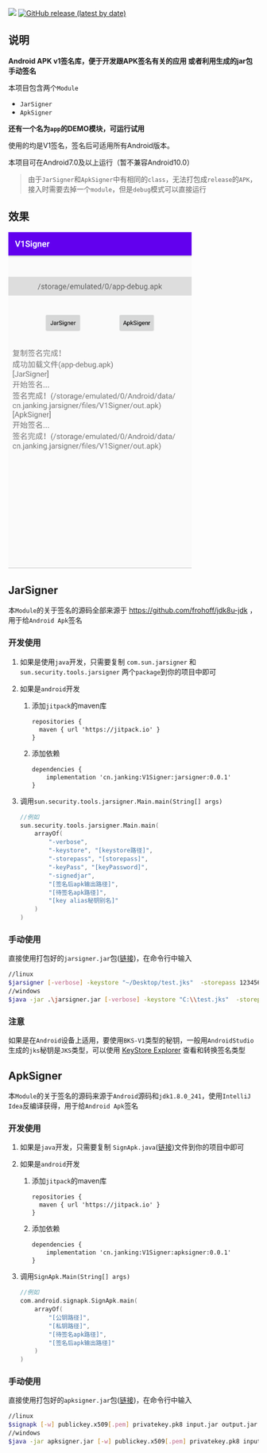 [![](https://jitpack.io/v/cn.janking/V1Signer.svg)](https://jitpack.io/#cn.janking/V1Signer)
[![GitHub release (latest by date)](https://img.shields.io/github/v/release/jankingwon/V1Signer)](https://github.com/JankingWon/V1Signer/releases/latest)

## 说明

**Android APK v1签名库，便于开发跟APK签名有关的应用 或者利用生成的jar包手动签名**

本项目包含两个`Module`

* `JarSigner`
* `ApkSigner`

**还有一个名为`app`的DEMO模块，可运行试用**

使用的均是V1签名，签名后可适用所有Android版本。

本项目可在Android7.0及以上运行（暂不兼容Android10.0）

> 由于`JarSigner`和`ApkSigner`中有相同的`class`，无法打包成`release`的`APK`，接入时需要去掉一个`module`，但是`debug`模式可以直接运行

## 效果

<img src="README.assets/image-20200415221027516.png" width="369"></img>

## JarSigner

本`Module`的关于签名的源码全部来源于 https://github.com/frohoff/jdk8u-jdk ，用于给`Android Apk`签名

### 开发使用

1. 如果是使用`java`开发，只需要复制 `com.sun.jarsigner` 和 `sun.security.tools.jarsigner` 两个`package`到你的项目中即可

2. 如果是`android`开发
     1. 添加`jitpack`的maven库

        ```
        repositories {
          maven { url 'https://jitpack.io' }
        }
        ```

     2. 添加依赖

        ```
        dependencies {
            implementation 'cn.janking:V1Signer:jarsigner:0.0.1'
        }
        ```
     
3. 调用`sun.security.tools.jarsigner.Main.main(String[] args)`

     ```kotlin
     //例如
     sun.security.tools.jarsigner.Main.main(
         arrayOf(
             "-verbose",
             "-keystore", "[keystore路径]",
             "-storepass", "[storepass]",
             "-keyPass", "[keyPassword]",
             "-signedjar",
             "[签名后apk输出路径]",
             "[待签名apk路径]",
             "[key alias秘钥别名]"
         )
     )
     ```

### 手动使用

直接使用打包好的`jarsigner.jar`包([链接](https://github.com/JankingWon/V1Signer/releases))，在命令行中输入

```bash
//linux
$jarsigner [-verbose] -keystore "~/Desktop/test.jks"  -storepass 123456  -keyPass 123456 -signedjar "~/Desktop/test.apk" "~/Desktop/unsigned.apk" test
//windows
$java -jar .\jarsigner.jar [-verbose] -keystore "C:\\test.jks"  -storepass 123456  -keyPass 123456 -signedjar "C:\\test.apk" "C:\\unsigned.apk" test
```

### 注意

如果是在`Android`设备上适用，要使用`BKS-V1`类型的秘钥，一般用`AndroidStudio`生成的`jks`秘钥是`JKS`类型，可以使用 [KeyStore Explorer](https://keystore-explorer.org/) 查看和转换签名类型

## ApkSigner

本`Module`的关于签名的源码来源于`Android`源码和`jdk1.8.0_241`，使用`IntelliJ Idea`反编译获得，用于给`Android Apk`签名

### 开发使用

1. 如果是`java`开发，只需要复制 `SignApk.java`([链接](https://github.com/JankingWon/V1Signer/blob/master/apksigner/src/main/java/com/android/signapk/SignApk.java))文件到你的项目中即可
2. 如果是`android`开发
     1. 添加`jitpack`的maven库

        ```
        repositories {
          maven { url 'https://jitpack.io' }
        }
        ```

      2. 添加依赖

         ```
         dependencies {
             implementation 'cn.janking:V1Signer:apksigner:0.0.1'
         }
         ```

3. 调用`SignApk.Main(String[] args)`

   ```kotlin
   //例如
   com.android.signapk.SignApk.main(
       arrayOf(
           "[公钥路径]",
           "[私钥路径]",
           "[待签名apk路径]",
           "[签名后apk输出路径]"
       )
   )
   ```

### 手动使用

直接使用打包好的`apksigner.jar`包([链接](https://github.com/JankingWon/V1Signer/releases))，在命令行中输入

```bash
//linux
$signapk [-w] publickey.x509[.pem] privatekey.pk8 input.jar output.jar
//windows
$java -jar apksigner.jar [-w] publickey.x509[.pem] privatekey.pk8 input.jar output.jar
```
